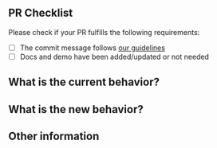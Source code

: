 ## PR Checklist

Please check if your PR fulfills the following requirements:

- [ ] The commit message follows [our guidelines](https://github.com/IDuxFE/idux/blob/main/packages/site/src/docs/Contributing.zh.md#commit)
- [ ] Docs and demo have been added/updated or not needed

## What is the current behavior?
<!-- Please describe the current behavior that you are modifying, or link to a relevant issue. -->


## What is the new behavior?


## Other information
